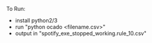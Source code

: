 To Run:
- install python2/3
- run "python ocado <filename.csv>"
- output in "spotify_exe_stopped_working.rule_10.csv"
